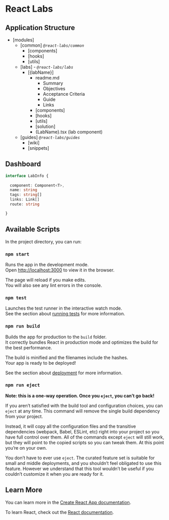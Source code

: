 # React Labs

## Application Structure

- [modules]
  - [common] *`@react-labs/common`*    
    - [components]
    - [hooks]
    - [utils]
  - [labs] - *`@react-labs/labs`*
    - [{labName}]
      - readme.md
        - Summary
        - Objectives
        - Acceptance Criteria
        - Guide
        - Links
      - [components]
      - [hooks]
      - [utils]
      - [solution]
      - {LabName}.tsx (lab component)
  - [guides] *`@react-labs/guides`*
    - [wiki]
    - [snippets]


## Dashboard
```typescript
interface LabInfo {
  
  component: Component<T>,
  name: string
  tags: string[]
  links: Link[]
  route: string

}
```

## Available Scripts

In the project directory, you can run:

### `npm start`

Runs the app in the development mode.\
Open [http://localhost:3000](http://localhost:3000) to view it in the browser.

The page will reload if you make edits.\
You will also see any lint errors in the console.

### `npm test`

Launches the test runner in the interactive watch mode.\
See the section about [running tests](https://facebook.github.io/create-react-app/docs/running-tests) for more information.

### `npm run build`

Builds the app for production to the `build` folder.\
It correctly bundles React in production mode and optimizes the build for the best performance.

The build is minified and the filenames include the hashes.\
Your app is ready to be deployed!

See the section about [deployment](https://facebook.github.io/create-react-app/docs/deployment) for more information.

### `npm run eject`

**Note: this is a one-way operation. Once you `eject`, you can’t go back!**

If you aren’t satisfied with the build tool and configuration choices, you can `eject` at any time. This command will remove the single build dependency from your project.

Instead, it will copy all the configuration files and the transitive dependencies (webpack, Babel, ESLint, etc) right into your project so you have full control over them. All of the commands except `eject` will still work, but they will point to the copied scripts so you can tweak them. At this point you’re on your own.

You don’t have to ever use `eject`. The curated feature set is suitable for small and middle deployments, and you shouldn’t feel obligated to use this feature. However we understand that this tool wouldn’t be useful if you couldn’t customize it when you are ready for it.

## Learn More

You can learn more in the [Create React App documentation](https://facebook.github.io/create-react-app/docs/getting-started).

To learn React, check out the [React documentation](https://reactjs.org/).

